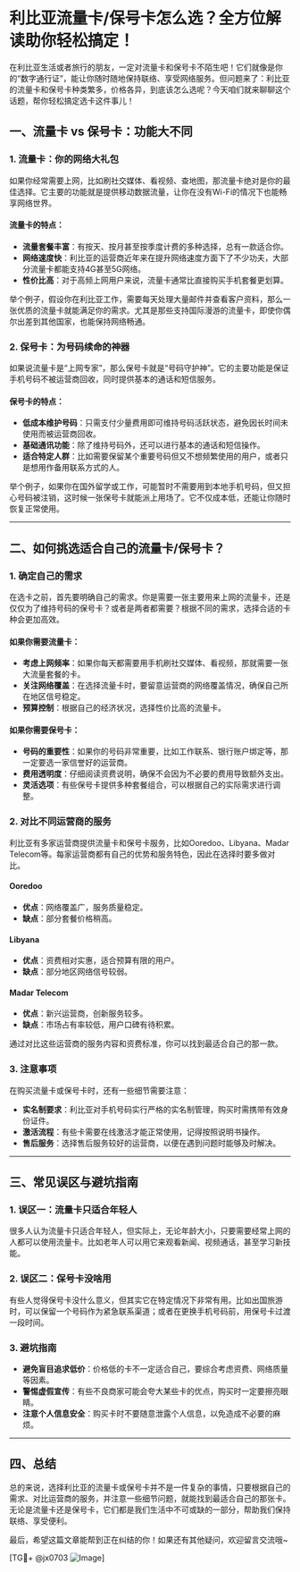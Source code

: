 # 利比亚流量卡/保号卡怎么选？全方位解读助你轻松搞定！

在利比亚生活或者旅行的朋友，一定对流量卡和保号卡不陌生吧！它们就像是你的“数字通行证”，能让你随时随地保持联络、享受网络服务。但问题来了：利比亚的流量卡和保号卡种类繁多，价格各异，到底该怎么选呢？今天咱们就来聊聊这个话题，帮你轻松搞定选卡这件事儿！

## 一、流量卡 vs 保号卡：功能大不同

### 1. 流量卡：你的网络大礼包
如果你经常需要上网，比如刷社交媒体、看视频、查地图，那流量卡绝对是你的最佳选择。它主要的功能就是提供移动数据流量，让你在没有Wi-Fi的情况下也能畅享网络世界。

#### 流量卡的特点：
- **流量套餐丰富**：有按天、按月甚至按季度计费的多种选择，总有一款适合你。
- **网络速度快**：利比亚的运营商近年来在提升网络速度方面下了不少功夫，大部分流量卡都能支持4G甚至5G网络。
- **性价比高**：对于高频上网用户来说，流量卡通常比直接购买手机套餐更划算。

举个例子，假设你在利比亚工作，需要每天处理大量邮件并查看客户资料，那么一张优质的流量卡就能满足你的需求。尤其是那些支持国际漫游的流量卡，即使你偶尔出差到其他国家，也能保持网络畅通。

### 2. 保号卡：为号码续命的神器
如果说流量卡是“上网专家”，那么保号卡就是“号码守护神”。它的主要功能是保证手机号码不被运营商回收，同时提供基本的通话和短信服务。

#### 保号卡的特点：
- **低成本维护号码**：只需支付少量费用即可维持号码活跃状态，避免因长时间未使用而被运营商回收。
- **基础通讯功能**：除了维持号码外，还可以进行基本的通话和短信操作。
- **适合特定人群**：比如需要保留某个重要号码但又不想频繁使用的用户，或者只是想用作备用联系方式的人。

举个例子，如果你在国外留学或工作，可能暂时不需要用到本地手机号码，但又担心号码被注销，这时候一张保号卡就能派上用场了。它不仅成本低，还能让你随时恢复正常使用。

---

## 二、如何挑选适合自己的流量卡/保号卡？

### 1. 确定自己的需求
在选卡之前，首先要明确自己的需求。你是需要一张主要用来上网的流量卡，还是仅仅为了维持号码的保号卡？或者是两者都需要？根据不同的需求，选择合适的卡种会更加高效。

#### 如果你需要流量卡：
- **考虑上网频率**：如果你每天都需要用手机刷社交媒体、看视频，那就需要一张大流量套餐的卡。
- **关注网络覆盖**：在选择流量卡时，要留意运营商的网络覆盖情况，确保自己所在地区信号稳定。
- **预算控制**：根据自己的经济状况，选择性价比高的流量卡。

#### 如果你需要保号卡：
- **号码的重要性**：如果你的号码非常重要，比如工作联系、银行账户绑定等，那一定要选一家信誉好的运营商。
- **费用透明度**：仔细阅读资费说明，确保不会因为不必要的费用导致额外支出。
- **灵活选项**：有些保号卡提供多种套餐组合，可以根据自己的实际需求进行调整。

### 2. 对比不同运营商的服务
利比亚有多家运营商提供流量卡和保号卡服务，比如Ooredoo、Libyana、Madar Telecom等。每家运营商都有自己的优势和服务特色，因此在选择时要多做对比。

#### Ooredoo
- **优点**：网络覆盖广，服务质量稳定。
- **缺点**：部分套餐价格稍高。

#### Libyana
- **优点**：资费相对实惠，适合预算有限的用户。
- **缺点**：部分地区网络信号较弱。

#### Madar Telecom
- **优点**：新兴运营商，创新服务较多。
- **缺点**：市场占有率较低，用户口碑有待积累。

通过对比这些运营商的服务内容和资费标准，你可以找到最适合自己的那一款。

### 3. 注意事项
在购买流量卡或保号卡时，还有一些细节需要注意：

- **实名制要求**：利比亚对手机号码实行严格的实名制管理，购买时需携带有效身份证件。
- **激活流程**：有些卡需要在线激活才能正常使用，记得按照说明书操作。
- **售后服务**：选择售后服务较好的运营商，以便在遇到问题时能够及时解决。

---

## 三、常见误区与避坑指南

### 1. 误区一：流量卡只适合年轻人
很多人认为流量卡只适合年轻人，但实际上，无论年龄大小，只要需要经常上网的人都可以使用流量卡。比如老年人可以用它来观看新闻、视频通话，甚至学习新技能。

### 2. 误区二：保号卡没啥用
有些人觉得保号卡没什么意义，但其实它在特定情况下非常有用。比如出国旅游时，可以保留一个号码作为紧急联系渠道；或者在更换手机号码前，用保号卡过渡一段时间。

### 3. 避坑指南
- **避免盲目追求低价**：价格低的卡不一定适合自己，要综合考虑资费、网络质量等因素。
- **警惕虚假宣传**：有些不良商家可能会夸大某些卡的优点，购买时一定要擦亮眼睛。
- **注意个人信息安全**：购买卡时不要随意泄露个人信息，以免造成不必要的麻烦。

---

## 四、总结

总的来说，选择利比亚的流量卡或保号卡并不是一件复杂的事情，只要根据自己的需求、对比运营商的服务，并注意一些细节问题，就能找到最适合自己的那张卡。无论是流量卡还是保号卡，它们都是我们生活中不可或缺的一部分，帮助我们保持联络、享受便利。

最后，希望这篇文章能帮到正在纠结的你！如果还有其他疑问，欢迎留言交流哦~

[TG💪+ @jx0703 ![Image](https://github.com/user-attachments/assets/dbca1d08-cadb-493c-b0ec-ad6f7a83f270)]
